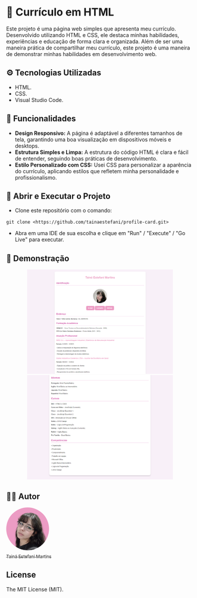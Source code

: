# 💼 Currículo em HTML
Este projeto é uma página web simples que apresenta meu currículo. Desenvolvido utilizando HTML e CSS, ele destaca minhas habilidades, experiências e educação de forma clara e organizada. Além de ser uma maneira prática de compartilhar meu currículo, este projeto é uma maneira de demonstrar minhas habilidades em desenvolvimento web.

## ⚙️ Tecnologias Utilizadas
* HTML.
* CSS.
* Visual Studio Code.

## 🔨 Funcionalidades
- **Design Responsivo:** A página é adaptável a diferentes tamanhos de tela, garantindo uma boa visualização em dispositivos móveis e desktops.
- **Estrutura Simples e Limpa:** A estrutura do código HTML é clara e fácil de entender, seguindo boas práticas de desenvolvimento.
- **Estilo Personalizado com CSS:** Usei CSS para personalizar a aparência do currículo, aplicando estilos que refletem minha personalidade e profissionalismo.

## 🔧 Abrir e Executar o Projeto
* Clone este repositório com o comando:
```
git clone <https://github.com/tainaestefani/profile-card.git>
```
* Abra em uma IDE de sua escolha e clique em "Run" / "Execute" / "Go Live" para executar.

## 📱 Demonstração
<div align="center">
  <img src="screenshot-1.PNG" height="280px" alt="Demonstração do Currículo">
  <img src="screenshot-2.PNG" height="280px" alt="Demonstração do Currículo">
</div>

## 🧑‍💻 Autor
[<img alt="Profile Pic" src="profile-pic.png" width="115" style="border-radius:50%"><br><sub>Tainá Estefani Martins</sub>](https://github.com/tainaestefani)

## License
The MIT License (MIT).
